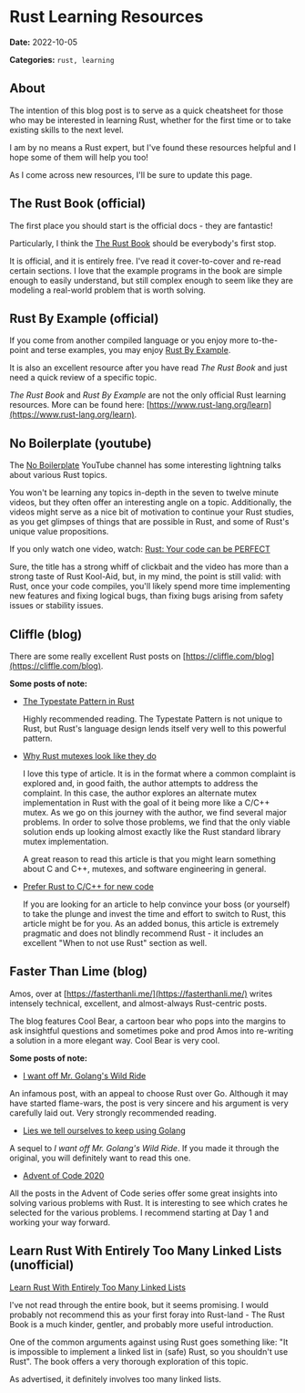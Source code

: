 # Rust Learning Resources

**Date:** 2022-10-05

**Categories:**
`rust, learning`

## About

The intention of this blog post is to serve as a quick cheatsheet for those
who may be interested in learning Rust, whether for the first time or to 
take existing skills to the next level.

I am by no means a Rust expert, but I've found these resources helpful and I
hope some of them will help you too!

As I come across new resources, I'll be sure to update this page.

## The Rust Book (official)

The first place you should start is the official docs - they are fantastic!

Particularly, I think the [The Rust Book](https://doc.rust-lang.org/book/) 
should be everybody's first stop. 

It is official, and it is entirely free. 
I've read it cover-to-cover and re-read certain sections. I love that the 
example programs in the book are simple enough to easily understand, but still
complex enough to seem like they are modeling a real-world problem that is 
worth solving.

## Rust By Example (official)

If you come from another compiled language or you enjoy more to-the-point 
and terse examples, you may enjoy 
[Rust By Example](https://doc.rust-lang.org/stable/rust-by-example/).

It is also an excellent resource after you have read *The Rust Book* and just
need a quick review of a specific topic.

*The Rust Book* and *Rust By Example* are not the only official Rust learning 
resources. More can be found here: 
[https://www.rust-lang.org/learn](https://www.rust-lang.org/learn).

## No Boilerplate (youtube)

The [No Boilerplate](https://www.youtube.com/c/NoBoilerplate/videos) YouTube
channel has some interesting lightning talks about various Rust topics.

You won't be learning any topics in-depth in the seven to twelve minute videos,
but they often offer an interesting angle on a topic. Additionally, the videos
might serve as a nice bit of motivation to continue your Rust studies, as you
get glimpses of things that are possible in Rust, and some of Rust's unique
value propositions.

If you only watch one video, watch:
[Rust: Your code can be PERFECT](https://youtu.be/Q3AhzHq8ogs)

Sure, the title has a strong whiff of clickbait and the video has more than a 
strong taste of Rust Kool-Aid, but, in my mind, the point is still valid:
with Rust, once your code compiles, you'll likely spend more time implementing
new features and fixing logical bugs, than fixing bugs arising from safety 
issues or stability issues.

## Cliffle (blog)

There are some really excellent Rust posts on [https://cliffle.com/blog](https://cliffle.com/blog).

**Some posts of note:**

- [The Typestate Pattern in Rust](https://cliffle.com/blog/rust-typestate/)

  Highly recommended reading. The Typestate Pattern is not unique to Rust, but
  Rust's language design lends itself very well to this powerful pattern.

- [Why Rust mutexes look like they do](https://cliffle.com/blog/rust-mutexes/)

  I love this type of article. It is in the format where a common complaint is 
  explored and, in good faith, the author attempts to address the complaint. 
  In this case, the author explores an alternate mutex implementation in Rust 
  with the goal of it being more like a C/C++ mutex. As we go on this journey 
  with the author, we find several major problems. In order to solve those 
  problems, we find that the only viable solution ends up looking almost 
  exactly like the Rust standard library mutex implementation.

  A great reason to read this article is that you might learn something about C
  and C++, mutexes, and software engineering in general.

- [Prefer Rust to C/C++ for new code](https://cliffle.com/blog/prefer-rust/)

  If you are looking for an article to help convince your boss (or yourself) to
  take the plunge and invest the time and effort to switch to Rust, this article
  might be for you. As an added bonus, this article is extremely pragmatic and
  does not blindly recommend Rust - it includes an excellent 
  "When to not use Rust" section as well.

## Faster Than Lime (blog)

Amos, over at [https://fasterthanli.me/](https://fasterthanli.me/) writes 
intensely technical, excellent, and almost-always Rust-centric posts.

The blog features Cool Bear, a cartoon bear who pops into the margins to ask
insightful questions and sometimes poke and prod Amos into re-writing a 
solution in a more elegant way. Cool Bear is very cool.

**Some posts of note:**

- [I want off Mr. Golang's Wild Ride](https://fasterthanli.me/articles/i-want-off-mr-golangs-wild-ride)

An infamous post, with an appeal to choose Rust over Go. Although it may have
started flame-wars, the post is very sincere and his argument is very carefully 
laid out. Very strongly recommended reading.

- [Lies we tell ourselves to keep using Golang](https://fasterthanli.me/articles/lies-we-tell-ourselves-to-keep-using-golang)

A sequel to *I want off Mr. Golang's Wild Ride*. If you made it 
through the original, you will definitely want to read this one.

- [Advent of Code 2020](https://fasterthanli.me/series/advent-of-code-2020)

All the posts in the Advent of Code series offer some great insights into 
solving various problems with Rust. It is interesting to see which crates 
he selected for the various problems. I recommend starting at Day 1 and working
your way forward.

## Learn Rust With Entirely Too Many Linked Lists (unofficial)

[Learn Rust With Entirely Too Many Linked Lists](https://rust-unofficial.github.io/too-many-lists/)

I've not read through the entire book, but it seems promising. I would probably 
not recommend this as your first foray into Rust-land - The Rust Book is a much
kinder, gentler, and probably more useful introduction.

One of the common arguments against using Rust goes something like: 
"It is impossible to implement a linked list in (safe) Rust, so you shouldn't 
use Rust". The book offers a very thorough exploration of this topic.

As advertised, it definitely involves too many linked lists. 
